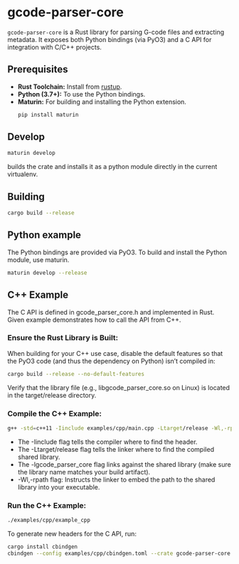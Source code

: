 # gcode-parser-core

`gcode-parser-core` is a Rust library for parsing G-code files and extracting metadata. It exposes both Python bindings (via PyO3) and a C API for integration with C/C++ projects.

## Prerequisites

- **Rust Toolchain:** Install from [rustup](https://rustup.rs/).
- **Python (3.7+):** To use the Python bindings.
- **Maturin:** For building and installing the Python extension.
  ```sh
  pip install maturin
  ```

## Develop
```sh
maturin develop
```
builds the crate and installs it as a python module directly in the current virtualenv.


## Building
```sh
cargo build --release
```


## Python example
The Python bindings are provided via PyO3. To build and install the Python module, use maturin.

```sh
maturin develop --release
```

## C++ Example
The C API is defined in gcode_parser_core.h and implemented in Rust. Given example demonstrates how to call the API from C++.

### Ensure the Rust Library is Built:
When building for your C++ use case, disable the default features so that the PyO3 code (and thus the dependency on Python) isn’t compiled in:
```sh
cargo build --release --no-default-features
```
Verify that the library file (e.g., libgcode_parser_core.so on Linux) is located in the target/release directory.

### Compile the C++ Example:
```sh
g++ -std=c++11 -Iinclude examples/cpp/main.cpp -Ltarget/release -Wl,-rpath=$(pwd)/target/release -lgcode_parser_core -o examples/cpp/example_cpp
```
- The -Iinclude flag tells the compiler where to find the header.
- The -Ltarget/release flag tells the linker where to find the compiled shared library.
- The -lgcode_parser_core flag links against the shared library (make sure the library name matches your build artifact).
- -Wl,-rpath flag: Instructs the linker to embed the path to the shared library into your executable.

### Run the C++ Example:
```sh
./examples/cpp/example_cpp
```

To generate new headers for the C API, run:
```sh
cargo install cbindgen
cbindgen --config examples/cpp/cbindgen.toml --crate gcode-parser-core --output examples/cpp/gcode_parser_core.h
```
